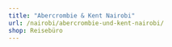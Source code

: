 ```yaml
---
title: "Abercrombie & Kent Nairobi"
url: /nairobi/abercrombie-und-kent-nairobi/
shop: Reisebüro
---
```

